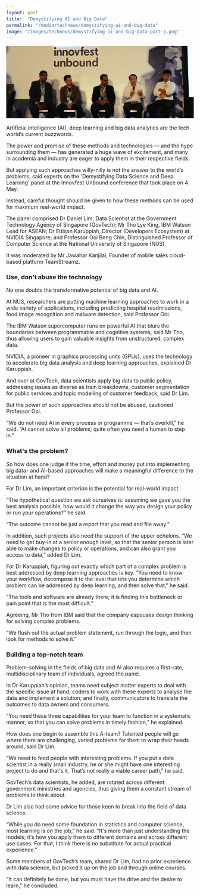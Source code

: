 ```yaml
---
layout: post
title:  "Demystifying AI and Big Data"
permalink: "/media/technews/demystifying-ai-and-big-data"
image: "/images/technews/demystifying-ai-and-big-data-part-1.png"
---
```


![demystifying AI and big data](/images/technews/demystifying-ai-and-big-data-part-1.png)

Artificial intelligence (AI), deep learning and big data analytics are the tech world’s current buzzwords.

The power and promise of these methods and technologies — and the hype surrounding them — has generated a huge wave of excitement, and many in academia and industry are eager to apply them in their respective fields.

But applying such approaches willy-nilly is not the answer to the world’s problems, said experts on the 'Demystifying Data Science and Deep Learning' panel at the Innovfest Unbound conference that took place on 4 May.

Instead, careful thought should be given to how these methods can be used for maximum real-world impact.

The panel comprised Dr Daniel Lim, Data Scientist at the Government Technology Agency of Singapore (GovTech); Mr Tho Lye King, IBM Watson Lead for ASEAN; Dr Ettisan Karuppiah, Director (Developers Ecosystem) at NVIDIA Singapore; and Professor Ooi Beng Chin, Distinguished Professor of Computer Science at the National University of Singapore (NUS).

It was moderated by Mr Jawahar Kanjilal, Founder of mobile sales cloud-based platform TeamStreamz.

### **Use, don't abuse the technology**

No one doubts the transformative potential of big data and AI.

At NUS, researchers are putting machine learning approaches to work in a wide variety of applications, including predicting hospital readmissions, food image recognition and malware detection, said Professor Ooi.

The IBM Watson supercomputer runs on powerful AI that blurs the boundaries between programmable and cognitive systems, said Mr Tho, thus allowing users to gain valuable insights from unstructured, complex data.

NVIDIA, a pioneer in graphics processing units (GPUs), uses the technology to accelerate big data analysis and deep learning approaches, explained Dr Karuppiah.

And over at GovTech, data scientists apply big data to public policy, addressing issues as diverse as train breakdowns, customer segmentation for public services and topic modelling of customer feedback, said Dr Lim.

But the power of such approaches should not be abused, cautioned Professor Ooi.

“We do not need AI in every process or programme — that’s overkill,” he said. “AI cannot solve all problems; quite often you need a human to step in.”

### **What's the problem?**
So how does one judge if the time, effort and money put into implementing big data- and AI-based approaches will make a meaningful difference to the situation at hand?

For Dr Lim, an important criterion is the potential for real-world impact.

“The hypothetical question we ask ourselves is: assuming we gave you the best analysis possible, how would it change the way you design your policy or run your operations?” he said.

“The outcome cannot be just a report that you read and file away.”

In addition, such projects also need the support of the upper echelons. “We need to get buy-in at a senior enough level, so that the senior person is later able to make changes to policy or operations, and can also grant you access to data,” added Dr Lim.

For Dr Karuppiah, figuring out exactly which part of a complex problem is best addressed by deep learning approaches is key. “You need to know your workflow, decompose it to the level that lets you determine which problem can be addressed by deep learning, and then solve that,” he said.

“The tools and software are already there; it is finding this bottleneck or pain point that is the most difficult.”

Agreeing, Mr Tho from IBM said that the company espouses design thinking for solving complex problems.

“We flush out the actual problem statement, run through the logic, and then look for methods to solve it.”

### **Building a top-notch team**
Problem-solving in the fields of big data and AI also requires a first-rate, multidisciplinary team of individuals, agreed the panel.

In Dr Karuppiah’s opinion, teams need subject matter experts to deal with the specific issue at hand; coders to work with these experts to analyse the data and implement a solution; and finally, communicators to translate the outcomes to data owners and consumers.

“You need these three capabilities for your team to function in a systematic manner, so that you can solve problems in timely fashion,” he explained.

How does one begin to assemble this A-team? Talented people will go where there are challenging, varied problems for them to wrap their heads around, said Dr Lim.

“We need to feed people with interesting problems. If you put a data scientist in a really small industry, he or she might have one interesting project to do and that's it. That’s not really a viable career path,” he said.

GovTech’s data scientists, he added, are rotated across different government ministries and agencies, thus giving them a constant stream of problems to think about.

Dr Lim also had some advice for those keen to break into the field of data science.

“While you do need some foundation in statistics and computer science, most learning is on the job,” he said. “It's more than just understanding the models; it's how you apply them to different domains and across different use cases. For that, I think there is no substitute for actual practical experience.”

Some members of GovTech’s team, shared Dr Lim, had no prior experience with data science, but picked it up on the job and through online courses.

“It can definitely be done, but you must have the drive and the desire to learn,” he concluded.
